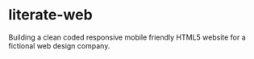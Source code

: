 # literate-web 
 Building a clean coded responsive mobile friendly HTML5 website for a fictional web design company.
